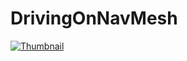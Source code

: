 # DrivingOnNavMesh

[![Thumbnail](http://img.youtube.com/vi/b8WxX5rKcgk/0.jpg)](https://youtu.be/b8WxX5rKcgk)
